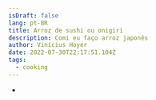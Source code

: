 ```yaml
---
isDraft: false
lang: pt-BR
title: Arroz de sushi ou onigiri
description: Comi eu faço arroz japonês
author: Vinícius Hoyer
date: 2022-07-30T22:17:51.104Z
tags:
  - cooking
---
```

*